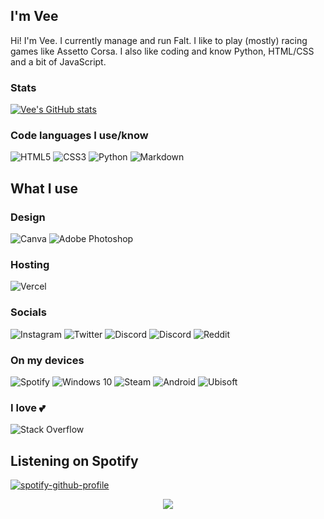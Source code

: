 ## I'm Vee
Hi! I'm Vee. I currently manage and run Falt. I like to play (mostly) racing games like Assetto Corsa. I also like coding and know Python, HTML/CSS and a bit of JavaScript.
### Stats
[![Vee's GitHub stats](https://github-readme-stats.vercel.app/api?username=vee-git&count_private=true&theme=midnight-purple)](https://github.com/anuraghazra/github-readme-stats)

### Code languages I use/know
<img alt="HTML5" src="https://img.shields.io/badge/html5%20-%23E34F26.svg?&style=for-the-badge&logo=html5&logoColor=white"/>
<img alt="CSS3" src="https://img.shields.io/badge/css3%20-%231572B6.svg?&style=for-the-badge&logo=css3&logoColor=white"/>
<img alt="Python" src="https://img.shields.io/badge/python%20-%2314354C.svg?&style=for-the-badge&logo=python&logoColor=white"/>
<img alt="Markdown" src="https://img.shields.io/badge/markdown-%23000000.svg?&style=for-the-badge&logo=markdown&logoColor=white"/>

## What I use 

### Design
<img alt="Canva" src="https://img.shields.io/badge/Canva%20-%2300C4CC.svg?&style=for-the-badge&logo=Canva&logoColor=white"/>
<img alt="Adobe Photoshop" src="https://img.shields.io/badge/adobe%20photoshop%20-%2331A8FF.svg?&style=for-the-badge&logo=adobe%20photoshop&logoColor=white"/>

### Hosting
<img alt="Vercel" src="https://img.shields.io/badge/vercel%20-%23000000.svg?&style=for-the-badge&logo=vercel&logoColor=white"/>

### Socials
<img alt="Instagram" src="https://img.shields.io/badge/@joost_van_der_doos%20-%23E4405F.svg?&style=for-the-badge&logo=Instagram&logoColor=white"/>
<img alt="Twitter" src="https://img.shields.io/badge/@VeeTheTV%20-%231DA1F2.svg?&style=for-the-badge&logo=Twitter&logoColor=white"/>
<img alt="Discord" src="https://img.shields.io/badge/invite.falt.ml%20-%237289DA.svg?&style=for-the-badge&logo=discord&logoColor=white"/>
<img alt="Discord" src="https://img.shields.io/badge/discord.gg/dankers%20-%237289DA.svg?&style=for-the-badge&logo=discord&logoColor=white"/>
<img alt="Reddit" src="https://img.shields.io/badge/u/KarVeeJar-FF4500?style=for-the-badge&logo=reddit&logoColor=white" />

### On my devices
<img alt="Spotify" src="https://img.shields.io/badge/Spotify-1ED760?style=for-the-badge&logo=spotify&logoColor=white" />
<img alt="Windows 10" src="https://img.shields.io/badge/Windows-0078D6?style=for-the-badge&logo=windows&logoColor=white" />
<img alt="Steam" src="https://img.shields.io/badge/steam%20-%23000000.svg?&style=for-the-badge&logo=steam&logoColor=white"/>
<img alt="Android" src="https://img.shields.io/badge/Android-3DDC84?style=for-the-badge&logo=android&logoColor=white" />
<img alt="Ubisoft" src="https://img.shields.io/badge/Ubisoft%20-%23F5F5F5.svg?&style=for-the-badge&logo=Ubisoft&logoColor=black"/>

### I love 💕
<img alt="Stack Overflow" src="https://img.shields.io/badge/-Stack%20overflow-FE7A16?style=for-the-badge&logo=stack-overflow&logoColor=white"/>

## Listening on Spotify
[![spotify-github-profile](https://spotify-github-profile.vercel.app/api/view?uid=18s4bz9f7vrjj7q68ks2oaqg0&cover_image=true&theme=compact)](https://spotify-github-profile.vercel.app/api/view?uid=18s4bz9f7vrjj7q68ks2oaqg0&redirect=true)

<div align="center">

<img src="https://komarev.com/ghpvc/?username=vee-git&&style=flat-square" align="center" />

</div>  
